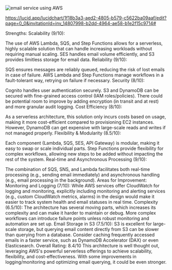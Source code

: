 ![email service using AWS](https://github.com/user-attachments/assets/a4b07491-f6cf-4ced-82f6-108c83cb9955)

https://lucid.app/lucidchart/1f18b3a3-aed2-4805-b579-c5622ba09aaf/edit?page=0_0&invitationId=inv_14807998-b2dd-4964-ae58-b1e2f15c9714#

Strengths:
Scalability (9/10):

The use of AWS Lambda, SQS, and Step Functions allows for a serverless, highly scalable solution that can handle increasing workloads without requiring manual scaling.
SES handles email volume efficiently, and S3 provides limitless storage for email data.
Reliability (9/10):

SQS ensures messages are reliably queued, reducing the risk of lost emails in case of failure.
AWS Lambda and Step Functions manage workflows in a fault-tolerant way, retrying on failure if necessary.
Security (8/10):

Cognito handles user authentication securely.
S3 and DynamoDB can be secured with fine-grained access control (IAM roles/policies).
There could be potential room to improve by adding encryption (in transit and at rest) and more granular audit logging.
Cost Efficiency (8/10):

As a serverless architecture, this solution only incurs costs based on usage, making it more cost-efficient compared to provisioning EC2 instances.
However, DynamoDB can get expensive with large-scale reads and writes if not managed properly.
Flexibility & Modularity (8.5/10):

Each component (Lambda, SQS, SES, API Gateway) is modular, making it easy to swap or scale individual parts.
Step Functions provide flexibility for complex workflows, allowing new steps to be added without impacting the rest of the system.
Real-time and Asynchronous Processing (9/10):

The combination of SQS, SNS, and Lambda facilitates both real-time processing (e.g., sending email immediately) and asynchronous handling (e.g., email processing in the background).
Areas for Improvement:
Monitoring and Logging (7/10):
While AWS services offer CloudWatch for logging and monitoring, explicitly including monitoring and alerting services (e.g., custom CloudWatch metrics, alarms) in the design would make it easier to track system health and email statuses in real time.
Complexity (6.5/10):
The architecture has several moving parts, which increases its complexity and can make it harder to maintain or debug. More complex workflows can introduce failure points unless robust monitoring and automation are set up.
Email Storage in S3 (7.5/10):
S3 is excellent for large-scale storage, but querying email content directly from S3 can be slower than querying from a database. Consider caching frequently accessed emails in a faster service, such as DynamoDB Accelerator (DAX) or even Elasticsearch.
Overall Rating: 8.4/10
This architecture is well thought out, leveraging AWS's powerful serverless offerings to achieve scalability, flexibility, and cost-effectiveness. With some improvements in logging/monitoring and optimizing email querying, it could be even stronger.

